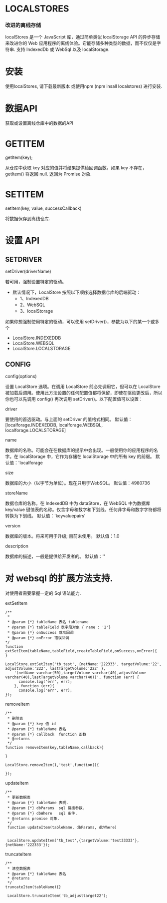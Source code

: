 # LOCALSTORES
### 改进的离线存储
localStores 是一个 JavaScript 库，通过简单类似 localStorage API 的异步存储来改进你的 Web 应用程序的离线体验。它能存储多种类型的数据，而不仅仅是字符串. 支持 IndexedDb 或 WebSql 以及 localStorage.

#  安装
使用localStores, 请下载最新版本 或使用npm (npm insall localstores) 进行安装.

# 数据API
获取或设置离线仓库中的数据的API

# GETITEM
getItem(key);

从仓库中获取 key 对应的值并将结果提供给回调函数。如果 key 不存在，getItem() 将返回 null. 返回为 Promise 对象.

# SETITEM

setItem(key, value, successCallback)

将数据保存到离线仓库.

# 设置 API 

## SETDRIVER
setDriver(driverName)

若可用，强制设置特定的驱动。

* 默认情况下，LocalStore 按照以下顺序选择数据仓库的后端驱动：
  * 1、IndexedDB
  * 2、WebSQL
  * 3、localStorage

如果你想强制使用特定的驱动，可以使用 setDriver()，参数为以下的某一个或多个
* LocalStore.INDEXEDDB
* LocalStore.WEBSQL
* LocalStore.LOCALSTORAGE

## CONFIG
config(options)

设置 LocalStore 选项。在调用 LocalStore 前必先调用它，但可以在 LocalStore 被加载后调用。使用此方法设置的任何配置值都将保留，即使在驱动更改后，所以你也可以先调用 config() 再次调用 setDriver()。以下配置值可以设置：


driver

要使用的首选驱动。与上面的 setDriver 的值格式相同。
默认值：[localforage.INDEXEDDB, localforage.WEBSQL, localforage.LOCALSTORAGE]

name

数据库的名称。可能会在在数据库的提示中会出现。一般使用你的应用程序的名字。在 localStorage 中，它作为存储在 localStorage 中的所有 key 的前缀。
默认值：'localforage

size

数据库的大小（以字节为单位）。现在只用于WebSQL。 默认值：4980736

storeName

数据仓库的名称。在 IndexedDB 中为 dataStore，在 WebSQL 中为数据库 key/value 键值表的名称。仅含字母和数字和下划线。任何非字母和数字字符都将转换为下划线。
默认值：'keyvaluepairs'

version

数据库的版本。将来可用于升级; 目前未使用。
默认值：1.0

description

数据库的描述，一般是提供给开发者的。
默认值：''


# 对 websql 的扩展方法支持.

对使用者需要掌握一定的 Sql 语法能力.

extSetItem

```
/**
 * 
 * @param {*} tableName 表名 tablename
 * @param {*} tableField 表字段对象 { name : '2'}
 * @param {*} onSuccess 成功回调
 * @param {*} onError 错误回调
*/
function extSetItem(tableName,tableField,createTableField,onSuccess,onError){
}

LocalStore.extSetItem('tb_test', {netName:'222333', targetVolume:'22', adjustVolume:'222', lastTargetVolume:'222' },
    '(netName varchar(50),targetVolume varchar(40),adjustVolume varchar(40),lastTargetVolume varchar(40))', function (err) {
      console.log('err', err);
    }, function (err){
      console.log('err', err);
});
```


removeItem
```
/**
 * 删除表
 * @param {*} key 值 id
 * @param {*} tableName 表名
 * @param {*} callback  function 函数
 * @returns 
 */
function removeItem(key,tableName,callback){

}

LocalStore.removeItem(1,'test',function(){

});

```


updateItem
```
/**
 * 更新数据表
 * @param {*} tableName 表明.
 * @param {*} dbParams  sql 拼接参数.
 * @param {*} dbWhere   sql 条件.
 * @returns promise 对象.
 */
 function updateItem(tableName, dbParams, dbWhere)


 LocalStore.updateItem('tb_test',{targetVolume:'test33333'},{netName:'222333'});
```

truncateItem

```
/**
 * 清空数据表
 * @param {*} tableName 表名
 * @returns 
 */
truncateItem(tableName){}

 LocalStore.truncateItem('tb_adjusttarget22');
```
### 






